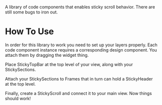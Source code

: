 A library of code components that enables sticky scroll behavior. There are still some bugs to iron out.

# How To Use

In order for this library to work you need to set up your layers properly. Each code component instance requires a corresponding design component. You attach them by dragging the widget thing.

Place StickyTopBar at the top level of your view, along with your StickySections.

Attach your StickySections to Frames that in turn can hold a StickyHeader at the top level.

Finally, create a StickyScroll and connect it to your main view. Now things should work!
